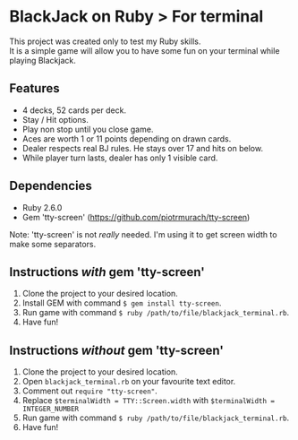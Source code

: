 # BlackJack on Ruby > For terminal

This project was created only to test my Ruby skills.  
It is a simple game will allow you to have some fun on your terminal while playing Blackjack.

## Features
- 4 decks, 52 cards per deck.
- Stay / Hit options.
- Play non stop until you close game.
- Aces are worth 1 or 11 points depending on drawn cards.
- Dealer respects real BJ rules. He stays over 17 and hits on below.
- While player turn lasts, dealer has only 1 visible card.

## Dependencies
- Ruby 2.6.0
- Gem 'tty-screen' (https://github.com/piotrmurach/tty-screen)

Note: 'tty-screen' is not _really_ needed. I'm using it to get screen width to make some separators.  

## Instructions *with* gem 'tty-screen'
1. Clone the project to your desired location.
2. Install GEM with command `$ gem install tty-screen`.
2. Run game with command `$ ruby /path/to/file/blackjack_terminal.rb`.
3. Have fun!

## Instructions *without* gem 'tty-screen'
1. Clone the project to your desired location.
2. Open `blackjack_terminal.rb` on your favourite text editor.
3. Comment out `require "tty-screen"`.
4. Replace `$terminalWidth = TTY::Screen.width` with `$terminalWidth = INTEGER_NUMBER`
5. Run game with command `$ ruby /path/to/file/blackjack_terminal.rb`.
6. Have fun!
